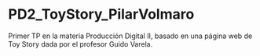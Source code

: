 # PD2_ToyStory_PilarVolmaro
Primer TP en la materia Producción Digital II, basado en una página web de Toy Story dada por el profesor Guido Varela.
